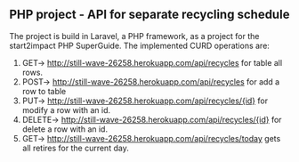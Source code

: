 ## PHP project - API for separate recycling schedule
The project is build in Laravel, a PHP framework, as a project for the start2impact PHP SuperGuide. The implemented CURD operations are:

 1. GET-> http://still-wave-26258.herokuapp.com/api/recycles  for table all rows. 
 2. POST-> http://still-wave-26258.herokuapp.com/api/recycles for add a row to table 
 3.  PUT-> http://still-wave-26258.herokuapp.com/api/recycles/{id} for modify a row with an id. 
 4.  DELETE-> http://still-wave-26258.herokuapp.com/api/recycles/{id} for delete a row with an id. 
 5.  GET-> http://still-wave-26258.herokuapp.com/api/recycles/today gets all retires for the current day.

